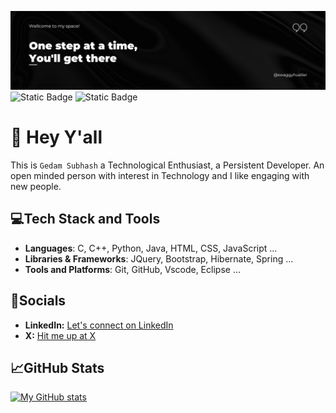 ![GitHub Banner](./GitHubBanner.png)
![Static Badge](https://img.shields.io/badge/swaggy-hustler-blue?style=flat)
![Static Badge](https://img.shields.io/badge/cyberpunk-red?style=flat)
# 👋 Hey Y'all
This is `Gedam Subhash` a Technological Enthusiast, a Persistent Developer.
An open minded person with interest in Technology and I like engaging with new people.
## 💻Tech Stack and Tools
- **Languages**: C, C++, Python, Java, HTML, CSS, JavaScript ...
- **Libraries & Frameworks**: JQuery, Bootstrap, Hibernate, Spring ...
- **Tools and Platforms**: Git, GitHub, Vscode, Eclipse ...
## 🤝Socials
- **LinkedIn:** [Let's connect on LinkedIn](https://www.linkedin.com/in/subhash-gedam/)
- **X:** [Hit me up at X](https://twitter.com/swaggyhustler)
## 📈GitHub Stats
[![My GitHub stats](https://github-readme-stats.vercel.app/api?username=gedamsubhash&show_icons=true&count_private=true&hide=contribs&theme=radical)](https://github.com/gedamsubhash)
<!--
**gedamsubhash/gedamsubhash** is a ✨ _special_ ✨ repository because its `README.md` (this file) appears on your GitHub profile.

Here are some ideas to get you started:

- 🔭 I’m currently working on ...
- 🌱 I’m currently learning ...
- 👯 I’m looking to collaborate on ...
- 🤔 I’m looking for help with ...
- 💬 Ask me about ...
- 📫 How to reach me: ...
- 😄 Pronouns: ...
- ⚡ Fun fact: ...
-->
